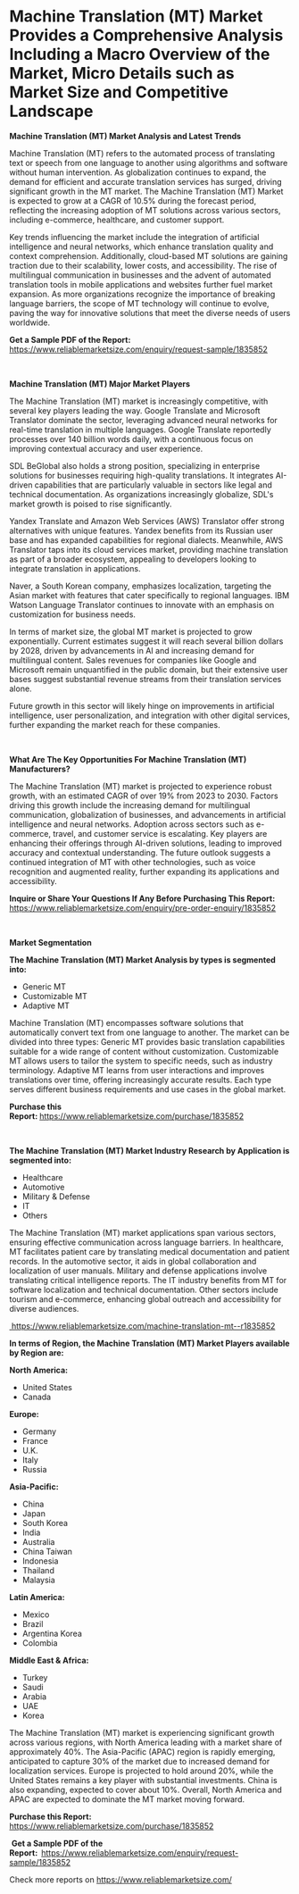 <p><h1>Machine Translation (MT) Market Provides a Comprehensive Analysis Including a Macro Overview of the Market, Micro Details such as Market Size and Competitive Landscape</h1></p><p><strong>Machine Translation (MT) Market Analysis and Latest Trends</strong></p>
<p><p>Machine Translation (MT) refers to the automated process of translating text or speech from one language to another using algorithms and software without human intervention. As globalization continues to expand, the demand for efficient and accurate translation services has surged, driving significant growth in the MT market. The Machine Translation (MT) Market is expected to grow at a CAGR of 10.5% during the forecast period, reflecting the increasing adoption of MT solutions across various sectors, including e-commerce, healthcare, and customer support.</p><p>Key trends influencing the market include the integration of artificial intelligence and neural networks, which enhance translation quality and context comprehension. Additionally, cloud-based MT solutions are gaining traction due to their scalability, lower costs, and accessibility. The rise of multilingual communication in businesses and the advent of automated translation tools in mobile applications and websites further fuel market expansion. As more organizations recognize the importance of breaking language barriers, the scope of MT technology will continue to evolve, paving the way for innovative solutions that meet the diverse needs of users worldwide.</p></p>
<p><strong>Get a Sample PDF of the Report:&nbsp;</strong> <a href="https://www.reliablemarketsize.com/enquiry/request-sample/1835852?utm_campaign=2334&utm_medium=2&utm_source=Github&utm_content=ia&utm_term=26032025&utm_id=machine-translation-mt">https://www.reliablemarketsize.com/enquiry/request-sample/1835852</a></p>
<p>&nbsp;</p>
<p><strong>Machine Translation (MT) Major Market Players</strong></p>
<p><p>The Machine Translation (MT) market is increasingly competitive, with several key players leading the way. Google Translate and Microsoft Translator dominate the sector, leveraging advanced neural networks for real-time translation in multiple languages. Google Translate reportedly processes over 140 billion words daily, with a continuous focus on improving contextual accuracy and user experience.</p><p>SDL BeGlobal also holds a strong position, specializing in enterprise solutions for businesses requiring high-quality translations. It integrates AI-driven capabilities that are particularly valuable in sectors like legal and technical documentation. As organizations increasingly globalize, SDL's market growth is poised to rise significantly.</p><p>Yandex Translate and Amazon Web Services (AWS) Translator offer strong alternatives with unique features. Yandex benefits from its Russian user base and has expanded capabilities for regional dialects. Meanwhile, AWS Translator taps into its cloud services market, providing machine translation as part of a broader ecosystem, appealing to developers looking to integrate translation in applications.</p><p>Naver, a South Korean company, emphasizes localization, targeting the Asian market with features that cater specifically to regional languages. IBM Watson Language Translator continues to innovate with an emphasis on customization for business needs.</p><p>In terms of market size, the global MT market is projected to grow exponentially. Current estimates suggest it will reach several billion dollars by 2028, driven by advancements in AI and increasing demand for multilingual content. Sales revenues for companies like Google and Microsoft remain unquantified in the public domain, but their extensive user bases suggest substantial revenue streams from their translation services alone.</p><p>Future growth in this sector will likely hinge on improvements in artificial intelligence, user personalization, and integration with other digital services, further expanding the market reach for these companies.</p></p>
<p>&nbsp;</p>
<p><strong>What Are The Key Opportunities For Machine Translation (MT) Manufacturers?</strong></p>
<p><p>The Machine Translation (MT) market is projected to experience robust growth, with an estimated CAGR of over 19% from 2023 to 2030. Factors driving this growth include the increasing demand for multilingual communication, globalization of businesses, and advancements in artificial intelligence and neural networks. Adoption across sectors such as e-commerce, travel, and customer service is escalating. Key players are enhancing their offerings through AI-driven solutions, leading to improved accuracy and contextual understanding. The future outlook suggests a continued integration of MT with other technologies, such as voice recognition and augmented reality, further expanding its applications and accessibility.</p></p>
<p><strong>Inquire or Share Your Questions If Any Before Purchasing This Report:</strong> <a href="https://www.reliablemarketsize.com/enquiry/pre-order-enquiry/1835852?utm_campaign=2334&utm_medium=2&utm_source=Github&utm_content=ia&utm_term=26032025&utm_id=machine-translation-mt">https://www.reliablemarketsize.com/enquiry/pre-order-enquiry/1835852</a></p>
<p>&nbsp;</p>
<p><strong>Market Segmentation</strong></p>
<p><strong>The Machine Translation (MT) Market Analysis by types is segmented into:</strong></p>
<p><ul><li>Generic MT</li><li>Customizable MT</li><li>Adaptive MT</li></ul></p>
<p><p>Machine Translation (MT) encompasses software solutions that automatically convert text from one language to another. The market can be divided into three types: Generic MT provides basic translation capabilities suitable for a wide range of content without customization. Customizable MT allows users to tailor the system to specific needs, such as industry terminology. Adaptive MT learns from user interactions and improves translations over time, offering increasingly accurate results. Each type serves different business requirements and use cases in the global market.</p></p>
<p><strong>Purchase this Report:&nbsp;</strong><a href="https://www.reliablemarketsize.com/purchase/1835852?utm_campaign=2334&utm_medium=2&utm_source=Github&utm_content=ia&utm_term=26032025&utm_id=machine-translation-mt">https://www.reliablemarketsize.com/purchase/1835852</a></p>
<p>&nbsp;</p>
<p><strong>The Machine Translation (MT) Market Industry Research by Application is segmented into:</strong></p>
<p><ul><li>Healthcare</li><li>Automotive</li><li>Military & Defense</li><li>IT</li><li>Others</li></ul></p>
<p><p>The Machine Translation (MT) market applications span various sectors, ensuring effective communication across language barriers. In healthcare, MT facilitates patient care by translating medical documentation and patient records. In the automotive sector, it aids in global collaboration and localization of user manuals. Military and defense applications involve translating critical intelligence reports. The IT industry benefits from MT for software localization and technical documentation. Other sectors include tourism and e-commerce, enhancing global outreach and accessibility for diverse audiences.</p></p>
<p><a href="https://www.reliablemarketsize.com/machine-translation-mt--r1835852?utm_campaign=2334&utm_medium=2&utm_source=Github&utm_content=ia&utm_term=26032025&utm_id=machine-translation-mt">&nbsp;https://www.reliablemarketsize.com/machine-translation-mt--r1835852</a></p>
<p><strong>In terms of Region, the Machine Translation (MT) Market Players available by Region are:</strong></p>
<p>
    <p> <strong> North America: </strong>
        <ul>
            <li>United States</li>
            <li>Canada</li>
        </ul>
        </p> 
    <p> <strong> Europe: </strong>
        <ul>
            <li>Germany</li>
            <li>France</li>
            <li>U.K.</li>
            <li>Italy</li>
            <li>Russia</li>
        </ul>
        </p> 
    <p> <strong> Asia-Pacific: </strong>
        <ul>
            <li>China</li>
            <li>Japan</li>
            <li>South Korea</li>
            <li>India</li>
            <li>Australia</li>
            <li>China Taiwan</li>
            <li>Indonesia</li>
            <li>Thailand</li>
            <li>Malaysia</li>
        </ul>
        </p> 
    <p> <strong> Latin America: </strong>
        <ul>
            <li>Mexico</li>
            <li>Brazil</li>
            <li>Argentina Korea</li>
            <li>Colombia</li>
        </ul>
        </p> 
    <p> <strong> Middle East & Africa: </strong>
        <ul>
            <li>Turkey</li>
            <li>Saudi</li>
            <li>Arabia</li>
            <li>UAE</li>
            <li>Korea</li>
        </ul>
    </p>
    </p>
<p><p>The Machine Translation (MT) market is experiencing significant growth across various regions, with North America leading with a market share of approximately 40%. The Asia-Pacific (APAC) region is rapidly emerging, anticipated to capture 30% of the market due to increased demand for localization services. Europe is projected to hold around 20%, while the United States remains a key player with substantial investments. China is also expanding, expected to cover about 10%. Overall, North America and APAC are expected to dominate the MT market moving forward.</p></p>
<p><strong>Purchase this Report: </strong><a href="https://www.reliablemarketsize.com/purchase/1835852?utm_campaign=2334&utm_medium=2&utm_source=Github&utm_content=ia&utm_term=26032025&utm_id=machine-translation-mt">https://www.reliablemarketsize.com/purchase/1835852</a></p>
<p>&nbsp;<strong>Get a Sample PDF of the Report:&nbsp;&nbsp;</strong><a href="https://www.reliablemarketsize.com/enquiry/request-sample/1835852?utm_campaign=2334&utm_medium=2&utm_source=Github&utm_content=ia&utm_term=26032025&utm_id=machine-translation-mt">https://www.reliablemarketsize.com/enquiry/request-sample/1835852</a></p>
<p><strong></strong></p>
<p>Check more reports on <a href="https://www.reliablemarketsize.com/?utm_campaign=2334&utm_medium=2&utm_source=Github&utm_content=ia&utm_term=26032025&utm_id=machine-translation-mt">https://www.reliablemarketsize.com/</a></p>